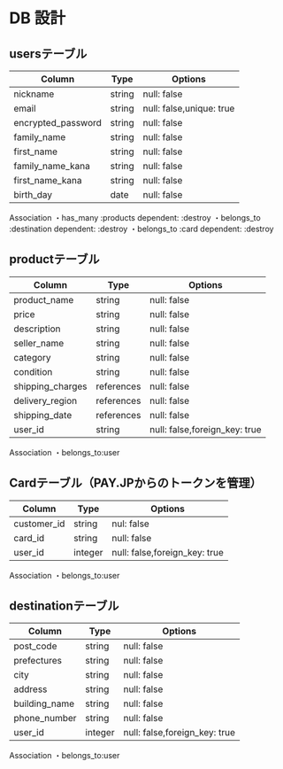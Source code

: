 # DB 設計



## usersテーブル

| Column            | Type   | Options                  |
|-------------------|--------|------------------------- |
| nickname          |	string | null: false              |
| email             | string | null: false,unique: true |
| encrypted_password|	string | null: false              |
| family_name       |	string | null: false              |
| first_name        |	string | null: false              |
| family_name_kana  |	string | null: false              |
| first_name_kana   |	string | null: false              |
| birth_day	        | date   | null: false              |

Association
・has_many :products dependent: :destroy
・belongs_to :destination dependent: :destroy
・belongs_to :card dependent: :destroy




## productテーブル

| Column           | Type       | Options     |
|------------------|------------|------------ |
| product_name     | string     | null: false |
| price            | string     | null: false |
| description      | string     | null: false |
| seller_name      | string     | null: false |
| category         | string     | null: false |
| condition        | string     | null: false |
| shipping_charges | references | null: false |
| delivery_region  | references | null: false |
| shipping_date    | references | null: false |
| user_id          | string     | null: false,foreign_key: true |

Association
・belongs_to:user




## Cardテーブル（PAY.JPからのトークンを管理）

| Column      | Type    | Options                       |
|-------------|---------|------------------------------ |
| customer_id | string  | nul: false                    |
| card_id     | string  | null: false                   |
| user_id     | integer | null: false,foreign_key: true |

Association
・belongs_to:user




## destinationテーブル

| Column        | Type    | Options                      |
|---------------|-------- |----------------------------- |
| post_code     | string  | null: false                  |
| prefectures   | string  | null: false                  |
| city          | string  | null: false                  |
| address       | string  | null: false                  |
| building_name | string  | null: false                  |
| phone_number  | string  | null: false                  |
| user_id       | integer | null: false,foreign_key: true|

Association
・belongs_to:user